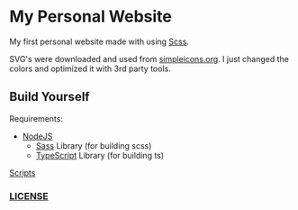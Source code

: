 # My Personal Website

My first personal website made with using [Scss](https://sass-lang.com/).

SVG's were downloaded and used from [simpleicons.org](https://simpleicons.org). I just changed the colors and optimized it with 3rd party tools.

## Build Yourself

Requirements:

- [NodeJS](https://nodejs.org/en/)
  - [Sass](https://www.npmjs.com/package/sass) Library (for building scss)
  - [TypeScript](https://www.npmjs.com/package/typescript) Library (for building ts)

[Scripts](package.json#L6)

### [LICENSE](LICENSE)

